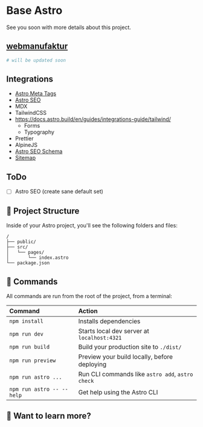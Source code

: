 # Base Astro

See you soon with more details about this project.

## [webmanufaktur](https://webmanufaktur.net/)

```sh
# will be updated soon
```

## Integrations

- [Astro Meta Tags](https://github.com/patrick91/astro-meta-tags)
- [Astro SEO](https://github.com/jonasmerlin/astro-seo)
- MDX
- TailwindCSS
- https://docs.astro.build/en/guides/integrations-guide/tailwind/
  - Forms
  - Typography
- Prettier
- AlpineJS
- [Astro SEO Schema](https://github.com/codiume/orbit/tree/main/packages/astro-seo-schema)
- [Sitemap](https://docs.astro.build/en/guides/integrations-guide/sitemap/)

## ToDo

- ☐ Astro SEO (create sane default set)

## 🚀 Project Structure

Inside of your Astro project, you'll see the following folders and files:

```text
/
├── public/
├── src/
│   └── pages/
│       └── index.astro
└── package.json
```

## 🧞 Commands

All commands are run from the root of the project, from a terminal:

| Command                   | Action                                           |
| :------------------------ | :----------------------------------------------- |
| `npm install`             | Installs dependencies                            |
| `npm run dev`             | Starts local dev server at `localhost:4321`      |
| `npm run build`           | Build your production site to `./dist/`          |
| `npm run preview`         | Preview your build locally, before deploying     |
| `npm run astro ...`       | Run CLI commands like `astro add`, `astro check` |
| `npm run astro -- --help` | Get help using the Astro CLI                     |

## 👀 Want to learn more?
